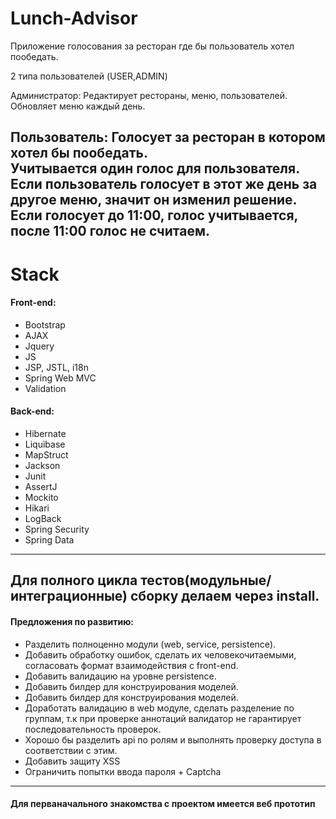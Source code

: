 # Lunch-Advisor
Приложение голосования за ресторан где бы пользователь хотел пообедать. <br>

2 типа пользователей (USER,ADMIN)

Администратор:
Редактирует рестораны, меню, пользователей.
Обновляет меню каждый день.

Пользователь:
Голосует за ресторан в котором хотел бы пообедать. <br>
Учитывается один голос для пользователя. <br>
Если пользователь голосует в этот же день за другое меню, значит он изменил решение. <br>
Если голосует до 11:00, голос учитывается, после 11:00 голос не считаем.
-----------------------------
# Stack
#### Front-end:
- Bootstrap
- AJAX
- Jquery
- JS
- JSP, JSTL, i18n
- Spring Web MVC
- Validation
#### Back-end:
- Hibernate
- Liquibase
- MapStruct
- Jackson
- Junit
- AssertJ
- Mockito
- Hikari
- LogBack
- Spring Security
- Spring Data
-----------------------------
Для полного цикла тестов(модульные/интеграционные) сборку делаем через install.
-----------------------------
#### Предложения по развитию:
- Разделить полноценно модули (web, service, persistence).
- Добавить обработку ошибок, сделать их человекочитаемыми, согласовать формат взаимодействия с front-end.
- Добавить валидацию на уровне persistence.
- Добавить билдер для конструирования моделей.
- Добавить билдер для конструирования моделей.
- Доработать валидацию в web модуле, сделать разделение по группам, т.к при проверке аннотаций валидатор не гарантирует последовательность проверок.
- Хорошо бы разделить api по ролям и выполнять проверку доступа в соответствии с этим.
- Добавить защиту XSS
- Ограничить попытки ввода пароля + Captcha
-----------------------------
#### Для перваначального знакомства с проектом имеется веб прототип